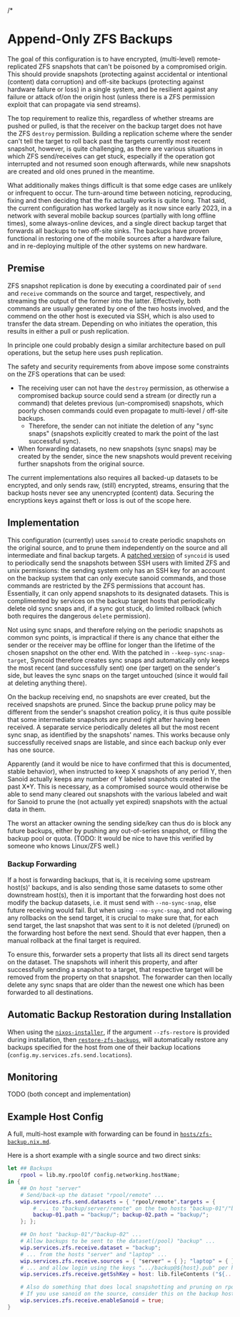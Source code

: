 /*

# Append-Only ZFS Backups

The goal of this configuration is to have encrypted, (multi-level) remote-replicated ZFS snapshots that can't be poisoned by a compromised origin.
This should provide snapshots (protecting against accidental or intentional (content) data corruption) and off-site backups (protecting against hardware failure or loss) in a single system, and be resilient against any failure or attack of/on the origin host (unless there is a ZFS permission exploit that can propagate via send streams).

The top requirement to realize this, regardless of whether streams are pushed or pulled, is that the receiver on the backup target does not have the ZFS `destroy` permission.
Building a replication scheme where the sender can't tell the target to roll back past the targets currently most recent snapshot, however, is quite challenging, as there are various situations in which ZFS send/receives can get stuck, especially if the operation got interrupted and not resumed soon enough afterwards, while new snapshots are created and old ones pruned in the meantime.

What additionally makes things difficult is that some edge cases are unlikely or infrequent to occur.
The turn-around time between noticing, reproducing, fixing and then deciding that the fix actually works is quite long.
That said, the current configuration has worked largely as it now since early 2023, in a network with several mobile backup sources (partially with long offline times), some always-online devices, and a single direct backup target that forwards all backups to two off-site sinks.
The backups have proven functional in restoring one of the mobile sources after a hardware failure, and in re-deploying multiple of the other systems on new hardware.


## Premise

ZFS snapshot replication is done by executing a coordinated pair of `send` and `receive` commands on the source and target, respectively, and streaming the output of the former into the latter.
Effectively, both commands are usually generated by one of the two hosts involved, and the commend on the other host is executed via SSH, which is also used to transfer the data stream.
Depending on who initiates the operation, this results in either a pull or push replication.

In principle one could probably design a similar architecture based on pull operations, but the setup here uses push replication.

The safety and security requirements from above impose some constraints on the ZFS operations that can be used:
* The receiving user can not have the `destroy` permission, as otherwise a compromised backup source could send a stream (or directly run a command) that deletes previous (un-compromised) snapshots, which poorly chosen commands could even propagate to multi-level / off-site backups.
    * Therefore, the sender can not initiate the deletion of any "sync snaps" (snapshots explicitly created to mark the point of the last successful sync).
* When forwarding datasets, no new snapshots (sync snaps) may be created by the sender, since the new snapshots would prevent receiving further snapshots from the original source.

The current implementations also requires all backed-up datasets to be encrypted, and only sends raw, (still) encrypted, streams, ensuring that the backup hosts never see any unencrypted (content) data.
Securing the encryptions keys against theft or loss is out of the scope here.


## Implementation

This configuration (currently) uses `sanoid` to create periodic snapshots on the original source, and to prune them independently on the source and all intermediate and final backup targets.
A [patched version](../../../overlays/sanoid.nix.md) of `syncoid` is used to periodically send the snapshots between SSH users with limited ZFS and unix permissions: the sending system only has an SSH key for an account on the backup system that can only execute sanoid commands, and those commands are restricted by the ZFS permissions that account has. Essentially, it can only append snapshots to its designated datasets.
This is complimented by services on the backup target hosts that periodically delete old sync snaps and, if a sync got stuck, do limited rollback (which both requires the dangerous `delete` permission).

Not using sync snaps, and therefore relying on the periodic snapshots as common sync points, is impractical if there is any chance that either the sender or the receiver may be offline for longer than the lifetime of the chosen snapshot on the other end.
With the patched in `--keep-sync-snap-target`, Syncoid therefore creates sync snaps and automatically only keeps the most recent (and successfully sent) one (per target) on the sender's side, but leaves the sync snaps on the target untouched (since it would fail at deleting anything there).

On the backup receiving end, no snapshots are ever created, but the received snapshots are pruned. Since the backup prune policy may be different from the sender's snapshot creation policy, it is thus quite possible that some intermediate snapshots are pruned right after having been received.
A separate service periodically deletes all but the most recent sync snap, as identified by the snapshots' names. This works because only successfully received snaps are listable, and since each backup only ever has one source.

Apparently (and it would be nice to have confirmed that this is documented, stable behavior), when instructed to keep X snapshots of any period Y, then Sanoid actually keeps any number of Y labeled snapshots created in the past X*Y.
This is necessary, as a compromised source would otherwise be able to send many cleared out snapshots with the various labeled and wait for Sanoid to prune the (not actually yet expired) snapshots with the actual data in them.

The worst an attacker owning the sending side/key can thus do is block any future backups, either by pushing any out-of-series snapshot, or filling the backup pool or quota.
(TODO: It would be nice to have this verified by someone who knows Linux/ZFS well.)


### Backup Forwarding

If a host is forwarding backups, that is, it is receiving some upstream host(s)' backups, and is also sending those same datasets to some other downstream host(s), then it is important that the forwarding host does not modify the backup datasets, i.e. it must send with `--no-sync-snap`, else future receiving would fail.
But when using `--no-sync-snap`, and not allowing any rollbacks on the send target, it is crucial to make sure that, for each send target, the last snapshot that was sent to it is not deleted (/pruned) on the forwarding host before the next send. Should that ever happen, then a manual rollback at the final target is required.

To ensure this, forwarder sets a property that lists all its direct send targets on the dataset.
The snapshots will inherit this property, and after successfully sending a snapshot to a target, that respective target will be removed from the property on that snapshot.
The forwarder can then locally delete any sync snaps that are older than the newest one which has been forwarded to all destinations.


## Automatic Backup Restoration during Installation

When using the [`nixos-installer`](https://github.com/NiklasGollenstede/nixos-installer/), if the argument `--zfs-restore` is provided during installation, then [`restore-zfs-backups`](./utils/restore-zfs-backups.sh), will automatically restore any backups specified for the host from one of their backup locations (`config.my.services.zfs.send.locations`).


## Monitoring

TODO (both concept and implementation)


## Example Host Config

A full, multi-host example with forwarding can be found in [`hosts/zfs-backup.nix.md`](../../../hosts/zfs-backup.nix.md).

Here is a short example with a single source and two direct sinks:
```nix
let ## Backups
    rpool = lib.my.rpoolOf config.networking.hostName;
in {
    ## On host "server"
    # Send/back-up the dataset "rpool/remote" ...
    wip.services.zfs.send.datasets = { "rpool/remote".targets = {
        # ... to "backup/server/remote" on the two hosts "backup-01"/"backup-02":
        backup-01.path = "backup/"; backup-02.path = "backup/";
    }; };

    ## On host "backup-01"/"backup-02" ...
    # Allow backups to be sent to the dataset(/pool) "backup" ...
    wip.services.zfs.receive.dataset = "backup";
    # ... from the hosts "server" and "laptop" ...
    wip.services.zfs.receive.sources = { "server" = { }; "laptop" = { }; };
    # ... and allow login using the keys ".../backup@${host}.pub" per host.
    wip.services.zfs.receive.getSshKey = host: lib.fileContents ("${.../.}/backup@${host}.pub");

    # Also do something that does local snapshotting and pruning on rpool/remote.
    # If you use sanoid on the source, consider this on the backup hosts:
    wip.services.zfs.receive.enableSanoid = true;
}
```
